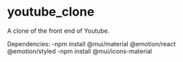 # youtube_clone
A clone of the front end of Youtube.

Dependencies:
-npm install @mui/material @emotion/react @emotion/styled
-npm install @mui/icons-material

